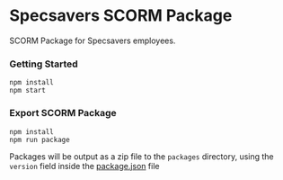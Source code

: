 # Specsavers SCORM Package

SCORM Package for Specsavers employees.

### Getting Started

```shell
npm install
npm start
```

### Export SCORM Package

```shell
npm install
npm run package
```

Packages will be output as a zip file to the `packages` directory, using the `version` field
inside the [package.json](package.json) file
